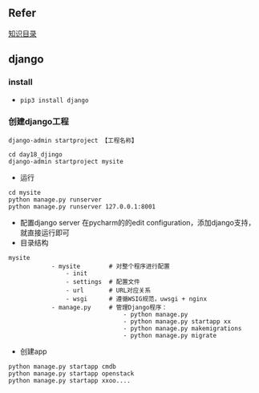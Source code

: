 ## Refer
[知识目录](https://www.cnblogs.com/wupeiqi/articles/5237672.html)

## django 
### install
+ `pip3 install django`
### 创建django工程
`django-admin startproject 【工程名称】`
```
cd day18_djingo
django-admin startproject mysite
```
+ 运行
```
cd mysite
python manage.py runserver
python manage.py runserver 127.0.0.1:8001
```
+ 配置django server
在pycharm的的edit configuration，添加django支持，就直接运行即可
+ 目录结构
```
mysite
			- mysite        # 对整个程序进行配置
				- init
				- settings  # 配置文件
				- url       # URL对应关系
				- wsgi      # 遵循WSIG规范，uwsgi + nginx
			- manage.py     # 管理Django程序：
								- python manage.py 
								- python manage.py startapp xx
								- python manage.py makemigrations
								- python manage.py migrate
```
	
 + 创建app
 ```
python manage.py startapp cmdb
python manage.py startapp openstack
python manage.py startapp xxoo....
 ```
	